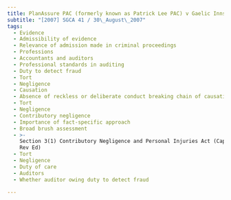 ```yaml
---
title: PlanAssure PAC (formerly known as Patrick Lee PAC) v Gaelic Inns Pte Ltd
subtitle: "[2007] SGCA 41 / 30\_August\_2007"
tags:
  - Evidence
  - Admissibility of evidence
  - Relevance of admission made in criminal proceedings
  - Professions
  - Accountants and auditors
  - Professional standards in auditing
  - Duty to detect fraud
  - Tort
  - Negligence
  - Causation
  - Absence of reckless or deliberate conduct breaking chain of causation
  - Tort
  - Negligence
  - Contributory negligence
  - Importance of fact-specific approach
  - Broad brush assessment
  - >-
    Section 3(1) Contributory Negligence and Personal Injuries Act (Cap 54, 2002
    Rev Ed)
  - Tort
  - Negligence
  - Duty of care
  - Auditors
  - Whether auditor owing duty to detect fraud

---
```


